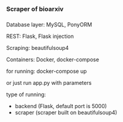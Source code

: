 ### Scraper of bioarxiv
### 

Database layer:
MySQL, PonyORM

REST: Flask, Flask injection

Scraping: beautifulsoup4

Containers: Docker, docker-compose 

for running: docker-compose up
 
or just run app.py with parameters

type of running:
* backend (Flask, default port is 5000)
* scraper (scraper built on beautifulsoup4)
